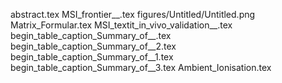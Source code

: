 abstract.tex
MSI_frontier__.tex
figures/Untitled/Untitled.png
Matrix_Formular.tex
MSI_textit_in_vivo_validation__.tex
begin_table_caption_Summary_of__.tex
begin_table_caption_Summary_of__2.tex
begin_table_caption_Summary_of__1.tex
begin_table_caption_Summary_of__3.tex
Ambient_Ionisation.tex
